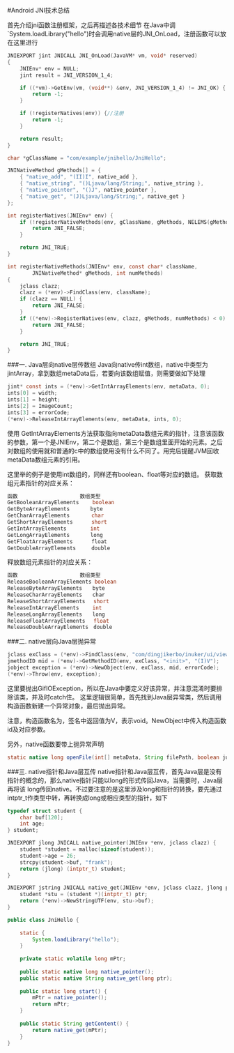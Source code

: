 #Android JNI技术总结

首先介绍jni函数注册框架，之后再描述各技术细节
在Java中调`System.loadLibrary("hello")时会调用native层的JNI_OnLoad，注册函数可以放在这里进行
```C
JNIEXPORT jint JNICALL JNI_OnLoad(JavaVM* vm, void* reserved)
{
	JNIEnv* env = NULL;
	jint result = JNI_VERSION_1_4;

	if ((*vm)->GetEnv(vm, (void**) &env, JNI_VERSION_1_4) != JNI_OK) {
		return -1;
	}

	if (!registerNatives(env)) {//注册
		return -1;
	}

	return result;
}

char *gClassName = "com/example/jnihello/JniHello";

JNINativeMethod gMethods[] = {
	{ "native_add", "(II)I", native_add },
	{ "native_string", "()Ljava/lang/String;", native_string },
	{ "native_pointer", "()J", native_pointer },
	{ "native_get", "(J)Ljava/lang/String;", native_get }
};

int registerNatives(JNIEnv* env) {
	if (!registerNativeMethods(env, gClassName, gMethods, NELEMS(gMethods))) {
		return JNI_FALSE;
	}

	return JNI_TRUE;
}

int registerNativeMethods(JNIEnv* env, const char* className,
        JNINativeMethod* gMethods, int numMethods)
{
	jclass clazz;
	clazz = (*env)->FindClass(env, className);
	if (clazz == NULL) {
		return JNI_FALSE;
	}
	if ((*env)->RegisterNatives(env, clazz, gMethods, numMethods) < 0) {
		return JNI_FALSE;
	}

	return JNI_TRUE;
}
```

###一. Java层向native层传数组
Java向native传int数组，native中类型为jintArray，拿到数组metaData后，若要向该数组赋值，则需要做如下处理

```C
jint* const ints = (*env)->GetIntArrayElements(env, metaData, 0);
ints[0] = width;
ints[1] = height;
ints[2] = ImageCount;
ints[3] = errorCode;
(*env)->ReleaseIntArrayElements(env, metaData, ints, 0);
```

使用 GetIntArrayElements方法获取指向metaData数组元素的指针，注意该函数的参数，第一个是JNIEnv，第二个是数组，第三个是数组里面开始的元素。之后对数组的使用就和普通的c中的数组使用没有什么不同了。用完后提醒JVM回收metaData数组元素的引用。

这里举的例子是使用int数组的，同样还有boolean、float等对应的数组。
获取数组元素指针的对应关系：

```Java
函数　　　　　　　　　　　　数组类型
GetBooleanArrayElements　　 boolean
GetByteArrayElements　　　　byte
GetCharArrayElements　　 　 char
GetShortArrayElements　　　 short
GetIntArrayElements　　　　 int
GetLongArrayElements　　　　long
GetFloatArrayElements　 　　float
GetDoubleArrayElements　　　double
```
释放数组元素指针的对应关系：
```Java
函数　　　　　　　　　　　　数组类型
ReleaseBooleanArrayElements boolean
ReleaseByteArrayElements　　byte
ReleaseCharArrayElements　　char
ReleaseShortArrayElements　 short
ReleaseIntArrayElements　　 int
ReleaseLongArrayElements　　long
ReleaseFloatArrayElements　 float
ReleaseDoubleArrayElements　double
```

###二. native层向Java层抛异常

```C
jclass exClass = (*env)->FindClass(env, "com/dingjikerbo/inuker/ui/view/gif/GifIOException");
jmethodID mid = (*env)->GetMethodID(env, exClass, "<init>", "(I)V");
jobject exception = (*env)->NewObject(env, exClass, mid, errorCode);
(*env)->Throw(env, exception);
```

这里要抛出GifIOException，所以在Java中要定义好该异常，并注意混淆时要排除该类，并及时catch住。
这里逻辑很简单，首先找到Java层异常类，然后调用构造函数新建一个异常对象，最后抛出异常。

注意，构造函数名为<init>，签名中返回值为V，表示void。NewObject中传入构造函数id及对应参数。

另外，native函数要带上抛异常声明
```Java
static native long openFile(int[] metaData, String filePath, boolean justDecodeMetaData) throws GifIOException;
```

###三. native指针和Java层互传
native指针和Java层互传，首先Java层是没有指针的概念的，那么native指针只能以long的形式传回Java，当需要时，Java层再将该
long传回native。不过要注意的是这里涉及long和指针的转换，要先通过intptr_t作类型中转，再转换成long或相应类型的指针，如下
```C
typedef struct student {
	char buf[120];
	int age;
} student;

JNIEXPORT jlong JNICALL native_pointer(JNIEnv *env, jclass clazz) {
	student *student = malloc(sizeof(student));
	student->age = 26;
	strcpy(student->buf, "frank");
	return (jlong) (intptr_t) student;
}

JNIEXPORT jstring JNICALL native_get(JNIEnv *env, jclass clazz, jlong ptr) {
	student *stu = (student *)(intptr_t) ptr;
	return (*env)->NewStringUTF(env, stu->buf);
}
```

```Java
public class JniHello {
	
	static {
		System.loadLibrary("hello");
	}
	
	private static volatile long mPtr;
	
	public static native long native_pointer();
	public static native String native_get(long ptr);
	
	public static long start() {
		mPtr = native_pointer();
		return mPtr;
	}
	
	public static String getContent() {
		return native_get(mPtr);
	}
}
```
